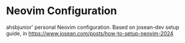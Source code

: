 
# Neovim Configuration

ahsbjunior' personal Neovim configuration. Based on josean-dev setup guide, in https://www.josean.com/posts/how-to-setup-neovim-2024
